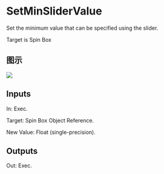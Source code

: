 # SetMinSliderValue

Set the minimum value that can be specified using the slider.

Target is Spin Box

## 图示

![]($-20221218-18111269.png)

## Inputs

In: Exec.

Target: Spin Box Object Reference.

New Value: Float (single-precision).  

## Outputs

Out: Exec.

